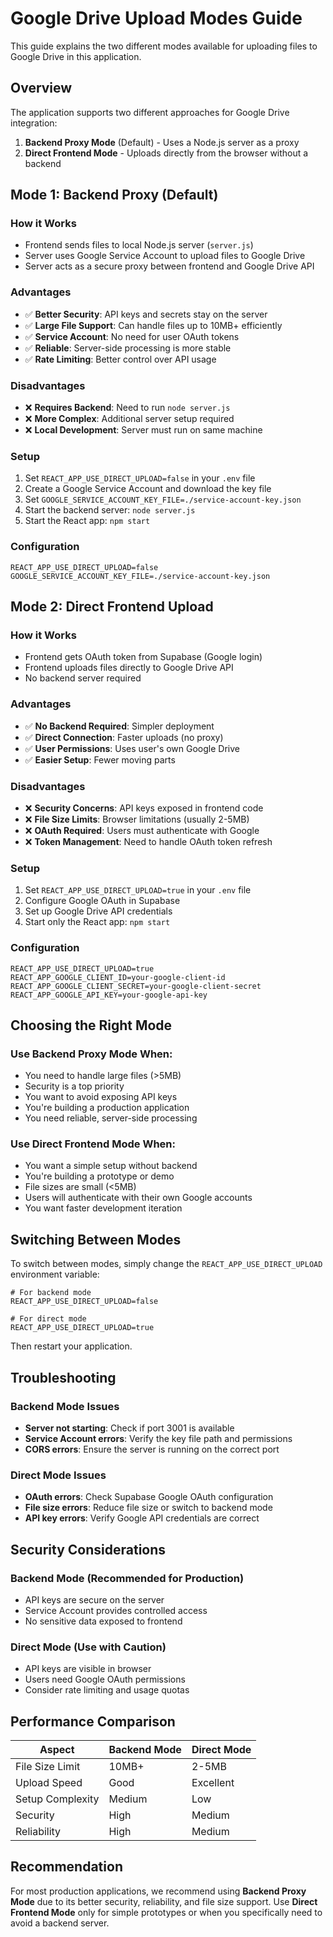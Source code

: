 # Google Drive Upload Modes Guide

This guide explains the two different modes available for uploading files to Google Drive in this application.

## Overview

The application supports two different approaches for Google Drive integration:

1. **Backend Proxy Mode** (Default) - Uses a Node.js server as a proxy
2. **Direct Frontend Mode** - Uploads directly from the browser without a backend

## Mode 1: Backend Proxy (Default)

### How it Works
- Frontend sends files to local Node.js server (`server.js`)
- Server uses Google Service Account to upload files to Google Drive
- Server acts as a secure proxy between frontend and Google Drive API

### Advantages
- ✅ **Better Security**: API keys and secrets stay on the server
- ✅ **Large File Support**: Can handle files up to 10MB+ efficiently
- ✅ **Service Account**: No need for user OAuth tokens
- ✅ **Reliable**: Server-side processing is more stable
- ✅ **Rate Limiting**: Better control over API usage

### Disadvantages
- ❌ **Requires Backend**: Need to run `node server.js`
- ❌ **More Complex**: Additional server setup required
- ❌ **Local Development**: Server must run on same machine

### Setup
1. Set `REACT_APP_USE_DIRECT_UPLOAD=false` in your `.env` file
2. Create a Google Service Account and download the key file
3. Set `GOOGLE_SERVICE_ACCOUNT_KEY_FILE=./service-account-key.json`
4. Start the backend server: `node server.js`
5. Start the React app: `npm start`

### Configuration
```env
REACT_APP_USE_DIRECT_UPLOAD=false
GOOGLE_SERVICE_ACCOUNT_KEY_FILE=./service-account-key.json
```

## Mode 2: Direct Frontend Upload

### How it Works
- Frontend gets OAuth token from Supabase (Google login)
- Frontend uploads files directly to Google Drive API
- No backend server required

### Advantages
- ✅ **No Backend Required**: Simpler deployment
- ✅ **Direct Connection**: Faster uploads (no proxy)
- ✅ **User Permissions**: Uses user's own Google Drive
- ✅ **Easier Setup**: Fewer moving parts

### Disadvantages
- ❌ **Security Concerns**: API keys exposed in frontend code
- ❌ **File Size Limits**: Browser limitations (usually 2-5MB)
- ❌ **OAuth Required**: Users must authenticate with Google
- ❌ **Token Management**: Need to handle OAuth token refresh

### Setup
1. Set `REACT_APP_USE_DIRECT_UPLOAD=true` in your `.env` file
2. Configure Google OAuth in Supabase
3. Set up Google Drive API credentials
4. Start only the React app: `npm start`

### Configuration
```env
REACT_APP_USE_DIRECT_UPLOAD=true
REACT_APP_GOOGLE_CLIENT_ID=your-google-client-id
REACT_APP_GOOGLE_CLIENT_SECRET=your-google-client-secret
REACT_APP_GOOGLE_API_KEY=your-google-api-key
```

## Choosing the Right Mode

### Use Backend Proxy Mode When:
- You need to handle large files (>5MB)
- Security is a top priority
- You want to avoid exposing API keys
- You're building a production application
- You need reliable, server-side processing

### Use Direct Frontend Mode When:
- You want a simple setup without backend
- You're building a prototype or demo
- File sizes are small (<5MB)
- Users will authenticate with their own Google accounts
- You want faster development iteration

## Switching Between Modes

To switch between modes, simply change the `REACT_APP_USE_DIRECT_UPLOAD` environment variable:

```env
# For backend mode
REACT_APP_USE_DIRECT_UPLOAD=false

# For direct mode
REACT_APP_USE_DIRECT_UPLOAD=true
```

Then restart your application.

## Troubleshooting

### Backend Mode Issues
- **Server not starting**: Check if port 3001 is available
- **Service Account errors**: Verify the key file path and permissions
- **CORS errors**: Ensure the server is running on the correct port

### Direct Mode Issues
- **OAuth errors**: Check Supabase Google OAuth configuration
- **File size errors**: Reduce file size or switch to backend mode
- **API key errors**: Verify Google API credentials are correct

## Security Considerations

### Backend Mode (Recommended for Production)
- API keys are secure on the server
- Service Account provides controlled access
- No sensitive data exposed to frontend

### Direct Mode (Use with Caution)
- API keys are visible in browser
- Users need Google OAuth permissions
- Consider rate limiting and usage quotas

## Performance Comparison

| Aspect | Backend Mode | Direct Mode |
|--------|-------------|-------------|
| File Size Limit | 10MB+ | 2-5MB |
| Upload Speed | Good | Excellent |
| Setup Complexity | Medium | Low |
| Security | High | Medium |
| Reliability | High | Medium |

## Recommendation

For most production applications, we recommend using **Backend Proxy Mode** due to its better security, reliability, and file size support. Use **Direct Frontend Mode** only for simple prototypes or when you specifically need to avoid a backend server.
